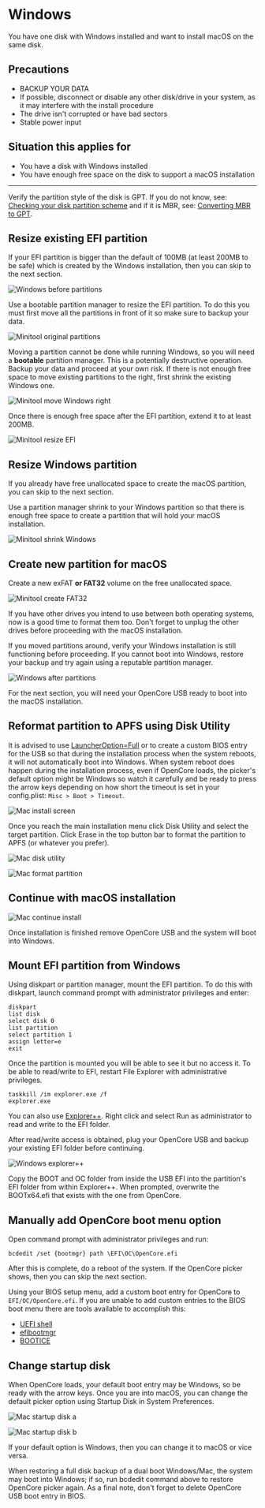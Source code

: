 # Windows

You have one disk with Windows installed and want to install macOS on the same disk.

## Precautions

- BACKUP YOUR DATA
- If possible, disconnect or disable any other disk/drive in your system, as it may interfere with the install procedure
- The drive isn't corrupted or have bad sectors
- Stable power input

## Situation this applies for

- You have a disk with Windows installed
- You have enough free space on the disk to support a macOS installation

---

Verify the partition style of the disk is GPT. If you do not know, see: [Checking your disk partition scheme](https://dortania.github.io/OpenCore-Multiboot/exist/data.html#checking-your-disk-partitioning-scheme) and if it is MBR, see: [Converting MBR to GPT](https://dortania.github.io/OpenCore-Multiboot/exist/data.html#converting-mbr-to-gpt).

## Resize existing EFI partition

If your EFI partition is bigger than the default of 100MB (at least 200MB to be safe) which is created by the Windows installation, then you can skip to the next section.

![Windows before partitions](../images/ex-os/before_windows_disk_mgmt.png)

Use a bootable partition manager to resize the EFI partition. To do this you must first move all the partitions in front of it so make sure to backup your data. 

![Minitool original partitions](../images/ex-os/before_minitool.png)

Moving a partition cannot be done while running Windows, so you will need a **bootable** partition manager. This is a potentially destructive operation. Backup your data and proceed at your own risk. If there is not enough free space to move existing partitions to the right, first shrink the existing Windows one. 

![Minitool move Windows right](../images/ex-os/move_windows_right_minitool.png)

Once there is enough free space after the EFI partition, extend it to at least 200MB. 

![Minitool resize EFI](../images/ex-os/resize_efi_minitool.png)

## Resize Windows partition 

If you already have free unallocated space to create the macOS partition, you can skip to the next section. 

Use a partition manager shrink to your Windows partition so that there is enough free space to create a partition that will hold your macOS installation. 

![Minitool shrink Windows](../images/ex-os/shrink_windows_minitool.png)

## Create new partition for macOS

Create a new exFAT **or FAT32** volume on the free unallocated space. 

![Minitool create FAT32](../images/ex-os/create_new_mac_part_minitool.png)

If you have other drives you intend to use between both operating systems, now is a good time to format them too. Don't forget to unplug the other drives before proceeding with the macOS installation. 

If you moved partitions around, verify your Windows installation is still functioning before proceeding. If you cannot boot into Windows, restore your backup and try again using a reputable partition manager.

![Windows after partitions](../images/ex-os/after_windows_disk_mgmt.png)

For the next section, you will need your OpenCore USB ready to boot into the macOS installation. 

## Reformat partition to APFS using Disk Utility

It is advised to use [LauncherOption=Full](https://dortania.github.io/OpenCore-Post-Install/multiboot/bootstrap.html) or to create a custom BIOS entry for the USB so that during the installation process when the system reboots, it will not automatically boot into Windows. When system reboot does happen during the installation process, even if OpenCore loads, the picker's default option might be Windows so watch it carefully and be ready to press the arrow keys depending on how short the timeout is set in your config.plist: `Misc > Boot > Timeout`.

![Mac install screen](../images/ex-os/mac_disk_util.png)

Once you reach the main installation menu click Disk Utility and select the target partition. Click Erase in the top button bar to format the partition to APFS (or whatever you prefer).

![Mac disk utility](../images/ex-os/mac_erase_button.png)

![Mac format partition](../images/ex-os/mac_erase_partition.png)

## Continue with macOS installation

![Mac continue install](../images/ex-os/mac_install.png)

Once installation is finished remove OpenCore USB and the system will boot into Windows.

## Mount EFI partition from Windows

Using diskpart or partition manager, mount the EFI partition. To do this with diskpart, launch command prompt with administrator privileges and enter:
```
diskpart
list disk
select disk 0
list partition
select partition 1
assign letter=e
exit
``` 
Once the partition is mounted you will be able to see it but no access it. To be able to read/write to EFI, restart File Explorer with administrative privileges. 
```
taskkill /im explorer.exe /f
explorer.exe
```
You can also use [Explorer++](https://explorerplusplus.com/download). Right click and select Run as administrator to read and write to the EFI folder.

After read/write access is obtained, plug your OpenCore USB and backup your existing EFI folder before continuing. 

![Windows explorer++](../images/ex-os/explorer++_windows.png)

 Copy the BOOT and OC folder from inside the USB EFI into the partition's EFI folder from within Explorer++. When prompted, overwrite the BOOTx64.efi that exists with the one from OpenCore.

## Manually add OpenCore boot menu option

Open command prompt with administrator privileges and run:

```
bcdedit /set {bootmgr} path \EFI\OC\OpenCore.efi 
```

After this is complete, do a reboot of the system.  If the OpenCore picker shows, then you can skip the next section.

Using your BIOS setup menu, add a custom boot entry for OpenCore to `EFI/OC/OpenCore.efi`. If you are unable to add custom entries to the BIOS boot menu there are tools available to accomplish this:

* [UEFI shell](https://wiki.archlinux.org/title/Unified_Extensible_Firmware_Interface#Obtaining_UEFI_Shell)
* [efibootmgr](https://github.com/rhboot/efibootmgr)
* [BOOTICE](https://m.majorgeeks.com/files/details/bootice_64_bit.html)

## Change startup disk

When OpenCore loads, your default boot entry may be Windows, so be ready with the arrow keys. Once you are into macOS, you can change the default picker option using Startup Disk in System Preferences.

![Mac startup disk a](../images/ex-os/startup_disk_mac.png)

![Mac startup disk b](../images/ex-os/startup_disk_selection_mac.png)

If your default option is Windows, then you can change it to macOS or vice versa. 

When restoring a full disk backup of a dual boot Windows/Mac, the system may boot into Windows; if so, run bcdedit command above to restore OpenCore picker again. As a final note, don't forget to delete OpenCore USB boot entry in BIOS.